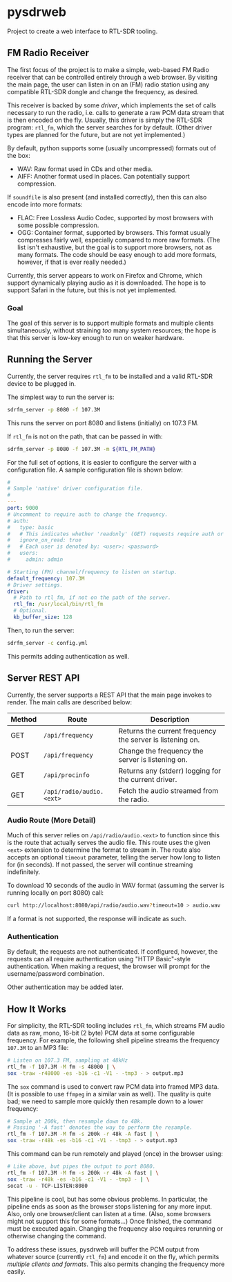 # pysdrweb

Project to create a web interface to RTL-SDR tooling.

## FM Radio Receiver

The first focus of the project is to make a simple, web-based
FM Radio receiver that can be controlled entirely through a
web browser. By visiting the main page, the user can listen in
on an (FM) radio station using any compatible RTL-SDR dongle
and change the frequency, as desired.

This receiver is backed by some _driver_, which implements the
set of calls necessary to run the radio, i.e. calls to generate
a raw PCM data stream that is then encoded on the fly. Usually,
this driver is simply the RTL-SDR program: `rtl_fm`, which the
server searches for by default.
(Other driver types are planned for the future, but are not yet
implemented.)

By default, python supports some (usually uncompressed) formats
out of the box:
 - WAV: Raw format used in CDs and other media.
 - AIFF: Another format used in places. Can potentially
        support compression.

If `soundfile` is also present (and installed correctly), then
this can also encode into more formats:
 - FLAC: Free Lossless Audio Codec, supported by most browsers
       with some possible compression.
 - OGG: Container format, supported by browsers. This format
       usually compresses fairly well, especially compared to
       more raw formats.
(The list isn't exhaustive, but the goal is to support more
browsers, not as many formats. The code should be easy enough
to add more formats, however, if that is ever really needed.)

Currently, this server appears to work on Firefox and Chrome,
which support dynamically playing audio as it is downloaded.
The hope is to support Safari in the future, but this is not
yet implemented.

### Goal

The goal of this server is to support multiple formats and
multiple clients simultaneously, without straining _too_ many
system resources; the hope is that this server is low-key
enough to run on weaker hardware.

## Running the Server

Currently, the server requires `rtl_fm` to be installed and
a valid RTL-SDR device to be plugged in.

The simplest way to run the server is:
```sh
sdrfm_server -p 8080 -f 107.3M
```
This runs the server on port 8080 and listens (initially) on
107.3 FM.

If `rtl_fm` is not on the path, that can be passed in with:
```sh
sdrfm_server -p 8080 -f 107.3M -m ${RTL_FM_PATH}
```

For the full set of options, it is easier to configure the
server with a configuration file. A sample configuration file
is shown below:
```yaml
#
# Sample 'native' driver configuration file.
# 
---
port: 9000
# Uncomment to require auth to change the frequency.
# auth:
#   type: basic
#   # This indicates whether 'readonly' (GET) requests require auth or not.
#   ignore_on_read: true
#   # Each user is denoted by: <user>: <password>
#   users:
#     admin: admin

# Starting (FM) channel/frequency to listen on startup.
default_frequency: 107.3M
# Driver settings.
driver:
  # Path to rtl_fm, if not on the path of the server.
  rtl_fm: /usr/local/bin/rtl_fm
  # Optional.
  kb_buffer_size: 128
```
Then, to run the server:
```sh
sdrfm_server -c config.yml
```
This permits adding authentication as well.

## Server REST API

Currently, the server supports a REST API that the main page
invokes to render. The main calls are described below:

| Method | Route | Description |
---------|-------|-------------|
| GET | `/api/frequency` | Returns the current frequency the server is listening on. |
| POST | `/api/frequency` | Change the frequency the server is listening on. |
| GET | `/api/procinfo` | Returns any (stderr) logging for the current driver. |
| GET | `/api/radio/audio.<ext>` | Fetch the audio streamed from the radio. |

### Audio Route (More Detail)

Much of this server relies on `/api/radio/audio.<ext>` to function since this
is the route that actually serves the audio file. This route uses the given
`<ext>` extension to determine the format to stream in. The route also accepts
an optional `timeout` parameter, telling the server how long to listen for (in
seconds). If not passed, the server will continue streaming indefinitely.

To download 10 seconds of the audio in WAV format (assuming the server is
running locally on port 8080) call:
```sh
curl http://localhost:8080/api/radio/audio.wav?timeout=10 > audio.wav
```

If a format is not supported, the response will indicate as such.

### Authentication

By default, the requests are not authenticated. If configured, however,
the requests can all require authentication using "HTTP Basic"-style
authentication. When making a request, the browser will prompt for the
username/password combination.

Other authentication may be added later.

## How It Works

For simplicity, the RTL-SDR tooling includes `rtl_fm`, which
streams FM audio data as raw, mono, 16-bit (2 byte) PCM data
at some configurable frequency. For example, the following
shell pipeline streams the frequency `107.3M` to an MP3 file:
```sh
# Listen on 107.3 FM, sampling at 48kHz
rtl_fm -f 107.3M -M fm -s 48000 | \
sox -traw -r48000 -es -b16 -c1 -V1 - -tmp3 - > output.mp3
```
The `sox` command is used to convert raw PCM data into framed
MP3 data. (It is possible to use `ffmpeg` in a similar vain as
well). The quality is quite bad; we need to sample more quickly
then resample down to a lower frequency:
```sh
# Sample at 200k, then resample down to 48k.
# Passing '-A fast' denotes the way to perform the resample.
rtl_fm -f 107.3M -M fm -s 200k -r 48k -A fast | \
sox -traw -r48k -es -b16 -c1 -V1 - -tmp3 - > output.mp3
```
This command can be run remotely and played (once) in the
browser using:
```sh
# Like above, but pipes the output to port 8080.
rtl_fm -f 107.3M -M fm -s 200k -r 48k -A fast | \
sox -traw -r48k -es -b16 -c1 -V1 - -tmp3 - | \
socat -u - TCP-LISTEN:8080
```
This pipeline is cool, but has some obvious problems. In
particular, the pipeline ends as soon as the browser stops
listening for any more input. Also, only one browser/client
can listen at a time. (Also, some browsers might not support
this for some formats...) Once finished, the command must be
executed again.
Changing the frequency also requires rerunning or otherwise
changing the command.

To address these issues, pysdrweb will buffer the PCM output
from whatever source (currently `rtl_fm`) and encode it on
the fly, which permits _multiple clients and formats_. This
also permits changing the frequency more easily.
